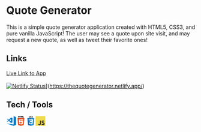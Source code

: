 # Quote Generator
This is a simple quote generator application created with HTML5, CSS3, and pure vanilla JavaScript! The user may see a quote upon site visit, and may request a new quote, as well as tweet their favorite ones!

## Links

[Live Link to App](https://thequotegenerator.netlify.app/) <br />  
[![Netlify Status](https://api.netlify.com/api/v1/badges/92144fae-43e9-4fd8-a9a4-02e0c50907a9/deploy-status)](https://app.netlify.com/sites/thequotegenerator/deploys)](https://thequotegenerator.netlify.app/)

## Tech / Tools
<img align="left" alt="Visual Studio Code" width="26px" src="https://raw.githubusercontent.com/github/explore/80688e429a7d4ef2fca1e82350fe8e3517d3494d/topics/visual-studio-code/visual-studio-code.png" />
<img align="left" alt="HTML5" width="26px" src="https://raw.githubusercontent.com/github/explore/80688e429a7d4ef2fca1e82350fe8e3517d3494d/topics/html/html.png" />
<img align="left" alt="CSS3" width="26px" src="https://raw.githubusercontent.com/github/explore/80688e429a7d4ef2fca1e82350fe8e3517d3494d/topics/css/css.png" />
<img align="left" alt="JavaScript" width="26px" src="https://raw.githubusercontent.com/github/explore/80688e429a7d4ef2fca1e82350fe8e3517d3494d/topics/javascript/javascript.png" />
